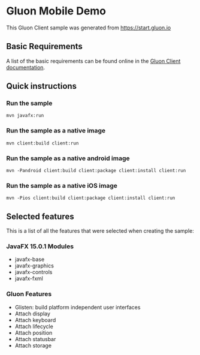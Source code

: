 # Gluon Mobile Demo

This Gluon Client sample was generated from https://start.gluon.io

## Basic Requirements

A list of the basic requirements can be found online in the [Gluon Client documentation](https://docs.gluonhq.com/client/#_requirements).

## Quick instructions

### Run the sample

    mvn javafx:run

### Run the sample as a native image

    mvn client:build client:run

### Run the sample as a native android image

    mvn -Pandroid client:build client:package client:install client:run

### Run the sample as a native iOS image

    mvn -Pios client:build client:package client:install client:run

## Selected features

This is a list of all the features that were selected when creating the sample:

### JavaFX 15.0.1 Modules

 - javafx-base
 - javafx-graphics
 - javafx-controls
 - javafx-fxml

### Gluon Features

 - Glisten: build platform independent user interfaces
 - Attach display
 - Attach keyboard
 - Attach lifecycle
 - Attach position
 - Attach statusbar
 - Attach storage
